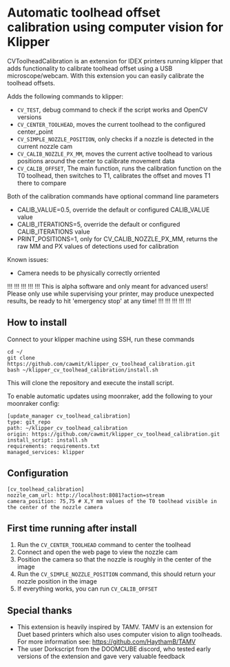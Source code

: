 # Automatic toolhead offset calibration using computer vision for Klipper

CVToolheadCalibration is an extension for IDEX printers running klipper that adds functionality to calibrate toolhead offset using a USB microscope/webcam. With this extension you can easily calibrate the toolhead offsets. 

Adds the following commands to klipper:
  - `CV_TEST`, debug command to check if the script works and OpenCV versions
  - `CV_CENTER_TOOLHEAD`, moves the current toolhead to the configured center_point
  - `CV_SIMPLE_NOZZLE_POSITION`, only checks if a nozzle is detected in the current nozzle cam
  - `CV_CALIB_NOZZLE_PX_MM`, moves the current active toolhead to various positions around the center to calibrate movement data
  - `CV_CALIB_OFFSET`, The main function, runs the calibration function on the T0 toolhead, then switches to T1, calibrates the offset and moves T1 there to compare

Both of the calibration commands have optional command line parameters
  - CALIB_VALUE=0.5, override the default or configured CALIB_VALUE value
  - CALIB_ITERATIONS=5, override the default or configured CALIB_ITERATIONS value
  - PRINT_POSITIONS=1, only for CV_CALIB_NOZZLE_PX_MM, returns the raw MM and PX values of detections used for calibration

Known issues: 
  - Camera needs to be physically correctly orriented

!!! !!! !!! !!! !!! 
This is alpha software and only meant for advanced users!
Please only use while supervising your printer, 
may produce unexpected results, 
be ready to hit 'emergency stop' at any time!
!!! !!! !!! !!! !!! 

## How to install

Connect to your klipper machine using SSH, run these commands

```
cd ~/
git clone https://github.com/cawmit/klipper_cv_toolhead_calibration.git
bash ~/klipper_cv_toolhead_calibration/install.sh
```

This will clone the repository and execute the install script.

To enable automatic updates using moonraker, add the following to your moonraker config:

```
[update_manager cv_toolhead_calibration]
type: git_repo
path: ~/klipper_cv_toolhead_calibration
origin: https://github.com/cawmit/klipper_cv_toolhead_calibration.git
install_script: install.sh
requirements: requirements.txt
managed_services: klipper
```

## Configuration

```
[cv_toolhead_calibration]
nozzle_cam_url: http://localhost:8081?action=stream
camera_position: 75,75 # X,Y mm values of the T0 toolhead visible in the center of the nozzle camera
```

## First time running after install

1. Run the `CV_CENTER_TOOLHEAD` command to center the toolhead
2. Connect and open the web page to view the nozzle cam
3. Position the camera so that the nozzle is roughly in the center of the image
4. Run the `CV_SIMPLE_NOZZLE_POSITION` command, this should return your nozzle position in the image
5. If everything works, you can run `CV_CALIB_OFFSET` 

## Special thanks
 - This extension is heavily inspired by TAMV. TAMV is an extension for Duet based printers which also uses computer vision to align toolheads. For more information see: https://github.com/HaythamB/TAMV
 - The user Dorkscript from the DOOMCUBE discord, who tested early versions of the extension and gave very valuable feedback
